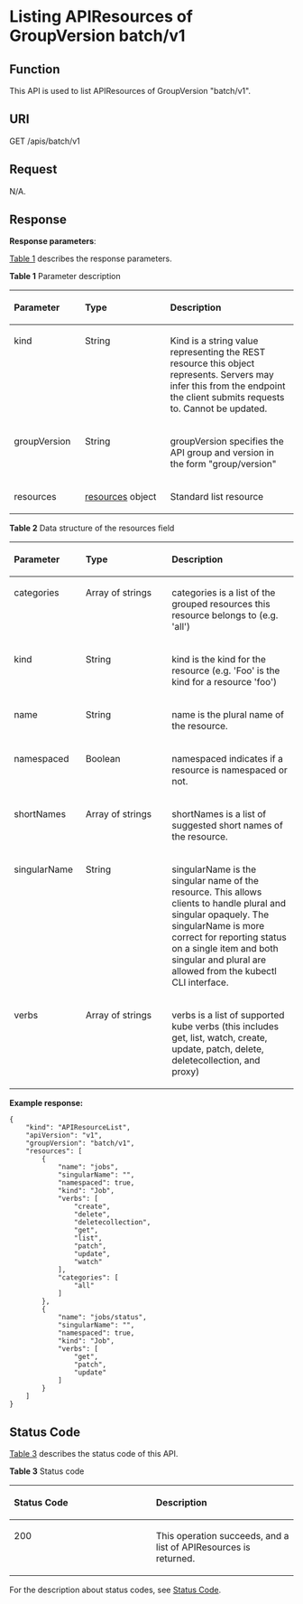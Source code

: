 # Listing APIResources of GroupVersion batch/v1<a name="cce_02_0196"></a>

## Function<a name="section40622221"></a>

This API is used to list APIResources of GroupVersion "batch/v1".

## URI<a name="section30055677"></a>

GET /apis/batch/v1

## Request<a name="section2065644"></a>

N/A.

## Response<a name="section18590804"></a>

**Response parameters**:

[Table 1](#d0e48039)  describes the response parameters.

**Table  1**  Parameter description

<a name="d0e48039"></a>
<table><thead align="left"><tr id="row48566246"><th class="cellrowborder" valign="top" width="25%" id="mcps1.2.4.1.1"><p id="p41551876"><a name="p41551876"></a><a name="p41551876"></a>Parameter</p>
</th>
<th class="cellrowborder" valign="top" width="30%" id="mcps1.2.4.1.2"><p id="p10258770"><a name="p10258770"></a><a name="p10258770"></a>Type</p>
</th>
<th class="cellrowborder" valign="top" width="45%" id="mcps1.2.4.1.3"><p id="p25654008"><a name="p25654008"></a><a name="p25654008"></a>Description</p>
</th>
</tr>
</thead>
<tbody><tr id="row64708767"><td class="cellrowborder" valign="top" width="25%" headers="mcps1.2.4.1.1 "><p id="p6918766"><a name="p6918766"></a><a name="p6918766"></a>kind</p>
</td>
<td class="cellrowborder" valign="top" width="30%" headers="mcps1.2.4.1.2 "><p id="p23549198"><a name="p23549198"></a><a name="p23549198"></a>String</p>
</td>
<td class="cellrowborder" valign="top" width="45%" headers="mcps1.2.4.1.3 "><p id="p28436903"><a name="p28436903"></a><a name="p28436903"></a>Kind is a string value representing the REST resource this object represents. Servers may infer this from the endpoint the client submits requests to. Cannot be updated.</p>
</td>
</tr>
<tr id="row54605536"><td class="cellrowborder" valign="top" width="25%" headers="mcps1.2.4.1.1 "><p id="p60972256"><a name="p60972256"></a><a name="p60972256"></a>groupVersion</p>
</td>
<td class="cellrowborder" valign="top" width="30%" headers="mcps1.2.4.1.2 "><p id="p39805676"><a name="p39805676"></a><a name="p39805676"></a>String</p>
</td>
<td class="cellrowborder" valign="top" width="45%" headers="mcps1.2.4.1.3 "><p id="p3034349"><a name="p3034349"></a><a name="p3034349"></a>groupVersion specifies the API group and version in the form "group/version"</p>
</td>
</tr>
<tr id="row27309149"><td class="cellrowborder" valign="top" width="25%" headers="mcps1.2.4.1.1 "><p id="p64557480"><a name="p64557480"></a><a name="p64557480"></a>resources</p>
</td>
<td class="cellrowborder" valign="top" width="30%" headers="mcps1.2.4.1.2 "><p id="p61773404"><a name="p61773404"></a><a name="p61773404"></a><a href="#d0e48089">resources</a> object</p>
</td>
<td class="cellrowborder" valign="top" width="45%" headers="mcps1.2.4.1.3 "><p id="p2763807"><a name="p2763807"></a><a name="p2763807"></a>Standard list resource</p>
</td>
</tr>
</tbody>
</table>

**Table  2**  Data structure of the resources field

<a name="d0e48089"></a>
<table><thead align="left"><tr id="row45778201"><th class="cellrowborder" valign="top" width="25.252525252525253%" id="mcps1.2.4.1.1"><p id="p17046778"><a name="p17046778"></a><a name="p17046778"></a>Parameter</p>
</th>
<th class="cellrowborder" valign="top" width="30.303030303030305%" id="mcps1.2.4.1.2"><p id="p38611809"><a name="p38611809"></a><a name="p38611809"></a>Type</p>
</th>
<th class="cellrowborder" valign="top" width="44.44444444444445%" id="mcps1.2.4.1.3"><p id="p40548787"><a name="p40548787"></a><a name="p40548787"></a>Description</p>
</th>
</tr>
</thead>
<tbody><tr id="row63226330"><td class="cellrowborder" valign="top" width="25.252525252525253%" headers="mcps1.2.4.1.1 "><p id="p21059134"><a name="p21059134"></a><a name="p21059134"></a>categories</p>
</td>
<td class="cellrowborder" valign="top" width="30.303030303030305%" headers="mcps1.2.4.1.2 "><p id="p28068294"><a name="p28068294"></a><a name="p28068294"></a>Array of strings</p>
</td>
<td class="cellrowborder" valign="top" width="44.44444444444445%" headers="mcps1.2.4.1.3 "><p id="p58939355"><a name="p58939355"></a><a name="p58939355"></a>categories is a list of the grouped resources this resource belongs to (e.g. 'all')</p>
</td>
</tr>
<tr id="row60692149"><td class="cellrowborder" valign="top" width="25.252525252525253%" headers="mcps1.2.4.1.1 "><p id="p17117064"><a name="p17117064"></a><a name="p17117064"></a>kind</p>
</td>
<td class="cellrowborder" valign="top" width="30.303030303030305%" headers="mcps1.2.4.1.2 "><p id="p44304923"><a name="p44304923"></a><a name="p44304923"></a>String</p>
</td>
<td class="cellrowborder" valign="top" width="44.44444444444445%" headers="mcps1.2.4.1.3 "><p id="p31928982"><a name="p31928982"></a><a name="p31928982"></a>kind is the kind for the resource (e.g. 'Foo' is the kind for a resource 'foo')</p>
</td>
</tr>
<tr id="row18925386"><td class="cellrowborder" valign="top" width="25.252525252525253%" headers="mcps1.2.4.1.1 "><p id="p56561334"><a name="p56561334"></a><a name="p56561334"></a>name</p>
</td>
<td class="cellrowborder" valign="top" width="30.303030303030305%" headers="mcps1.2.4.1.2 "><p id="p18065309"><a name="p18065309"></a><a name="p18065309"></a>String</p>
</td>
<td class="cellrowborder" valign="top" width="44.44444444444445%" headers="mcps1.2.4.1.3 "><p id="p54003945"><a name="p54003945"></a><a name="p54003945"></a>name is the plural name of the resource.</p>
</td>
</tr>
<tr id="row16273465"><td class="cellrowborder" valign="top" width="25.252525252525253%" headers="mcps1.2.4.1.1 "><p id="p43082263"><a name="p43082263"></a><a name="p43082263"></a>namespaced</p>
</td>
<td class="cellrowborder" valign="top" width="30.303030303030305%" headers="mcps1.2.4.1.2 "><p id="p2381"><a name="p2381"></a><a name="p2381"></a>Boolean</p>
</td>
<td class="cellrowborder" valign="top" width="44.44444444444445%" headers="mcps1.2.4.1.3 "><p id="p192900"><a name="p192900"></a><a name="p192900"></a>namespaced indicates if a resource is namespaced or not.</p>
</td>
</tr>
<tr id="row1736103"><td class="cellrowborder" valign="top" width="25.252525252525253%" headers="mcps1.2.4.1.1 "><p id="p6406658"><a name="p6406658"></a><a name="p6406658"></a>shortNames</p>
</td>
<td class="cellrowborder" valign="top" width="30.303030303030305%" headers="mcps1.2.4.1.2 "><p id="p49177265"><a name="p49177265"></a><a name="p49177265"></a>Array of strings</p>
</td>
<td class="cellrowborder" valign="top" width="44.44444444444445%" headers="mcps1.2.4.1.3 "><p id="p23935517"><a name="p23935517"></a><a name="p23935517"></a>shortNames is a list of suggested short names of the resource.</p>
</td>
</tr>
<tr id="row14093061"><td class="cellrowborder" valign="top" width="25.252525252525253%" headers="mcps1.2.4.1.1 "><p id="p687254"><a name="p687254"></a><a name="p687254"></a>singularName</p>
</td>
<td class="cellrowborder" valign="top" width="30.303030303030305%" headers="mcps1.2.4.1.2 "><p id="p55667608"><a name="p55667608"></a><a name="p55667608"></a>String</p>
</td>
<td class="cellrowborder" valign="top" width="44.44444444444445%" headers="mcps1.2.4.1.3 "><p id="p12782386"><a name="p12782386"></a><a name="p12782386"></a>singularName is the singular name of the resource. This allows clients to handle plural and singular opaquely. The singularName is more correct for reporting status on a single item and both singular and plural are allowed from the kubectl CLI interface.</p>
</td>
</tr>
<tr id="row47932616"><td class="cellrowborder" valign="top" width="25.252525252525253%" headers="mcps1.2.4.1.1 "><p id="p57336698"><a name="p57336698"></a><a name="p57336698"></a>verbs</p>
</td>
<td class="cellrowborder" valign="top" width="30.303030303030305%" headers="mcps1.2.4.1.2 "><p id="p13760985"><a name="p13760985"></a><a name="p13760985"></a>Array of strings</p>
</td>
<td class="cellrowborder" valign="top" width="44.44444444444445%" headers="mcps1.2.4.1.3 "><p id="p40897996"><a name="p40897996"></a><a name="p40897996"></a>verbs is a list of supported kube verbs (this includes get, list, watch, create, update, patch, delete, deletecollection, and proxy)</p>
</td>
</tr>
</tbody>
</table>

**Example response:**

```
{
    "kind": "APIResourceList",
    "apiVersion": "v1",
    "groupVersion": "batch/v1",
    "resources": [
        {
            "name": "jobs",
            "singularName": "",
            "namespaced": true,
            "kind": "Job",
            "verbs": [
                "create",
                "delete",
                "deletecollection",
                "get",
                "list",
                "patch",
                "update",
                "watch"
            ],
            "categories": [
                "all"
            ]
        },
        {
            "name": "jobs/status",
            "singularName": "",
            "namespaced": true,
            "kind": "Job",
            "verbs": [
                "get",
                "patch",
                "update"
            ]
        }
    ]
}
```

## Status Code<a name="section33099508"></a>

[Table 3](#d0e48190)  describes the status code of this API.

**Table  3**  Status code

<a name="d0e48190"></a>
<table><thead align="left"><tr id="row16910545"><th class="cellrowborder" valign="top" width="50%" id="mcps1.2.3.1.1"><p id="p27576874"><a name="p27576874"></a><a name="p27576874"></a>Status Code</p>
</th>
<th class="cellrowborder" valign="top" width="50%" id="mcps1.2.3.1.2"><p id="p19134283"><a name="p19134283"></a><a name="p19134283"></a>Description</p>
</th>
</tr>
</thead>
<tbody><tr id="row6373085"><td class="cellrowborder" valign="top" width="50%" headers="mcps1.2.3.1.1 "><p id="p46457863"><a name="p46457863"></a><a name="p46457863"></a>200</p>
</td>
<td class="cellrowborder" valign="top" width="50%" headers="mcps1.2.3.1.2 "><p id="p4990578"><a name="p4990578"></a><a name="p4990578"></a>This operation succeeds, and a list of APIResources is returned.</p>
</td>
</tr>
</tbody>
</table>

For the description about status codes, see  [Status Code](status-code.md).

